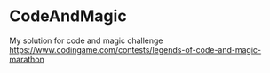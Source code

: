 # CodeAndMagic
 My solution for code and magic challenge https://www.codingame.com/contests/legends-of-code-and-magic-marathon

